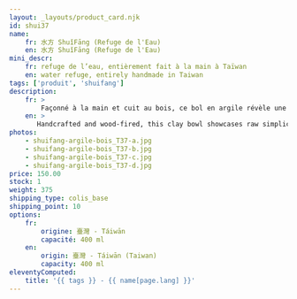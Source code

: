 ```yaml
---
layout: _layouts/product_card.njk
id: shui37
name:
    fr: 水方 ShuǐFāng (Refuge de l'Eau) 
    en: 水方 ShuǐFāng (Refuge de l'Eau)
mini_descr:
    fr: refuge de l’eau, entièrement fait à la main à Taïwan
    en: water refuge, entirely handmade in Taiwan
tags: ['produit', 'shuifang']
description: 
    fr: >
        Façonné à la main et cuit au bois, ce bol en argile révèle une simplicité brute sublimée par des nuances riches et des textures naturelles. Chaque détail, des lignes subtiles aux traces laissées par la flamme,<!--more--> raconte l’histoire d’un artisanat authentique. Ce bol unique accompagne vos moments de thé en toute élégance, avec la chaleur et la profondeur du matériau vivant.
    en: >
       Handcrafted and wood-fired, this clay bowl showcases raw simplicity enhanced by rich tones and natural textures. Every detail, from its subtle lines to the marks left by the flame,<!--more--> tells the story of authentic craftsmanship. This unique bowl accompanies your tea moments with elegance, warmth, and the depth of a living material.
photos:
    - shuifang-argile-bois_T37-a.jpg
    - shuifang-argile-bois_T37-b.jpg
    - shuifang-argile-bois_T37-c.jpg
    - shuifang-argile-bois_T37-d.jpg
price: 150.00
stock: 1
weight: 375
shipping_type: colis_base
shipping_point: 10
options:
    fr:
        origine: 臺灣 - Táiwān
        capacité: 400 ml
    en:
        origin: 臺灣 - Táiwān (Taiwan)
        capacity: 400 ml
eleventyComputed:
    title: '{{ tags }} - {{ name[page.lang] }}'
---
```

